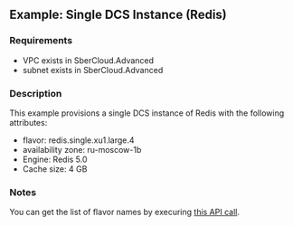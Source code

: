 ## Example: Single DCS Instance (Redis)

### Requirements

- VPC exists in SberCloud.Advanced
- subnet exists in SberCloud.Advanced

### Description

This example provisions a single DCS instance of Redis with the following attributes:

- flavor: redis.single.xu1.large.4
- availability zone: ru-moscow-1b
- Engine: Redis 5.0
- Cache size: 4 GB

### Notes

You can get the list of flavor names by execuring [this API call](https://support.hc.sbercloud.ru/api/dcs/dcs-api-0312040.html).

